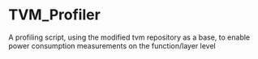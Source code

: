 # TVM_Profiler
A profiling script, using the modified tvm repository as a base, to enable power consumption measurements on the function/layer level
